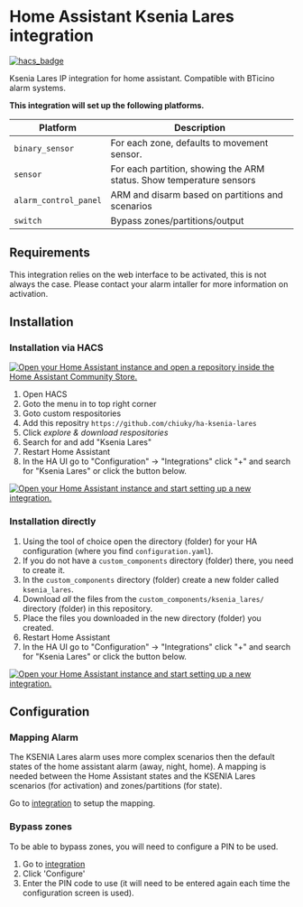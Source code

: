 # Home Assistant Ksenia Lares integration
[![hacs_badge](https://img.shields.io/badge/HACS-Custom-41BDF5.svg?style=for-the-badge)](https://github.com/hacs/integration)

Ksenia Lares IP integration for home assistant. Compatible with BTicino alarm systems.

**This integration will set up the following platforms.**

Platform | Description
-- | --
`binary_sensor` | For each zone, defaults to movement sensor.
`sensor` | For each partition, showing the ARM status. Show temperature sensors
`alarm_control_panel` | ARM and disarm based on partitions and scenarios
`switch` | Bypass zones/partitions/output

## Requirements
This integration relies on the web interface to be activated, this is not always the case. Please contact your alarm intaller for more information on activation.

## Installation
### Installation via HACS

[![Open your Home Assistant instance and open a repository inside the Home Assistant Community Store.](https://my.home-assistant.io/badges/hacs_repository.svg)](https://my.home-assistant.io/redirect/hacs_repository/?owner=chiuky&repository=ha-ksenia-lares)

1. Open HACS
2. Goto the menu in to top right corner
3. Goto custom respositories
4. Add this repositry `https://github.com/chiuky/ha-ksenia-lares`
5. Click _explore & download respositories_
6. Search for and add "Ksenia Lares"
7. Restart Home Assistant
8. In the HA UI go to "Configuration" -> "Integrations" click "+" and search for "Ksenia Lares" or click the button below.

[![Open your Home Assistant instance and start setting up a new integration.](https://my.home-assistant.io/badges/config_flow_start.svg)](https://my.home-assistant.io/redirect/config_flow_start/?domain=ksenia_lares)

### Installation directly

1. Using the tool of choice open the directory (folder) for your HA configuration (where you find `configuration.yaml`).
2. If you do not have a `custom_components` directory (folder) there, you need to create it.
3. In the `custom_components` directory (folder) create a new folder called `ksenia_lares`.
4. Download _all_ the files from the `custom_components/ksenia_lares/` directory (folder) in this repository.
5. Place the files you downloaded in the new directory (folder) you created.
6. Restart Home Assistant
7. In the HA UI go to "Configuration" -> "Integrations" click "+" and search for "Ksenia Lares" or click the button below.

[![Open your Home Assistant instance and start setting up a new integration.](https://my.home-assistant.io/badges/config_flow_start.svg)](https://my.home-assistant.io/redirect/config_flow_start/?domain=ksenia_lares)

## Configuration
### Mapping Alarm
The KSENIA Lares alarm uses more complex scenarios then the default states of the home assistant alarm (away, night, home). A mapping is needed between the Home Assistant states and the KSENIA Lares scenarios (for activation) and zones/partitions (for state).

Go to [integration](https://my.home-assistant.io/redirect/integration/?domain=ksenia_lares) to setup the mapping. 

### Bypass zones
To be able to bypass zones, you will need to configure a PIN to be used. 

1. Go to [integration](https://my.home-assistant.io/redirect/integration/?domain=ksenia_lares)
2. Click 'Configure'
3. Enter the PIN code to use (it will need to be entered again each time the configuration screen is used).
